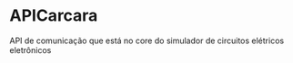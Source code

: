 # APICarcara
API  de  comunicação que está no core  do simulador de circuitos elétricos eletrônicos
